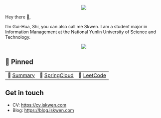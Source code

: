 <!-- ### Hi, I'm [Skwen!](https://i.iskwen.com)👋👋 

<p align="left"> <img
src=https://github-readme-stats.vercel.app/api?username=S-kwen&show_icons=true&hide_rank=truealt=rcurtin%EF%BC%86count_private=true&theme=radical
alt=rcurtin /> </p>

 🔭 I’m currently working on distributed systems.
 -->
 
 <p align="center">
<img src="https://github.com/S-kwen/S-kwen/blob/main/gif/bda5d6b22c98ec451337deec8d199b1e.gif">
</p>

Hey there 👋,

I’m Gui-Hua, Shi, you can also call me Skwen.  I am a student major in Information Management at the National Yunlin University of Science and Technology.


<p align="center">
<img src="https://github-readme-stats.vercel.app/api?username=S-kwen&show_icons=true&hide_rank=truealt=rcurtin%EF%BC%86count_private=true&theme=radical">
</p>


## 📌 Pinned
| | | |
| :--- | :--- | :--- |
| 👋 [Summary](https://profile-summary-for-github.com/user/S-kwen) | 💖 [SpringCloud](https://github.com/S-kwen/spring-cloud) | 🔪 [LeetCode](https://github.com/S-kwen/leetcode) |

## Get in touch
- CV: https://cv.iskwen.com
- Blog: https://blog.iskwen.com



